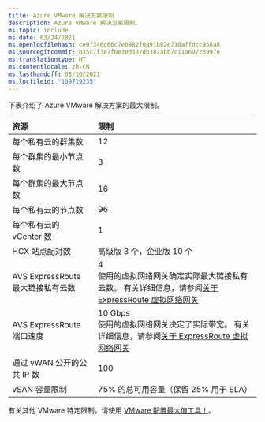 ```yaml
---
title: Azure VMware 解决方案限制
description: Azure VMware 解决方案限制。
ms.topic: include
ms.date: 03/24/2021
ms.openlocfilehash: ce0f346c66c7eb982f0891b82e710affdcc956a8
ms.sourcegitcommit: b35c7f3e7f0e30d337db382abb7c11a69723997e
ms.translationtype: HT
ms.contentlocale: zh-CN
ms.lasthandoff: 05/10/2021
ms.locfileid: "109719235"
---
```

<!-- Used in /azure/azure-resource-manager/management/azure-subscription-service-limits.md and concepts-networking.md -->

下表介绍了 Azure VMware 解决方案的最大限制。

| **资源** | **限制** |
| :-- | :-- |
| 每个私有云的群集数 | 12 |
| 每个群集的最小节点数 | 3 |
| 每个群集的最大节点数 | 16 |
| 每个私有云的节点数 | 96 |
| 每个私有云的 vCenter 数 | 1  |
| HCX 站点配对数 | 高级版 3 个，企业版 10 个 |
| AVS ExpressRoute 最大链接私有云数 | 4<br />使用的虚拟网络网关确定实际最大链接私有云数。  有关详细信息，请参阅[关于 ExpressRoute 虚拟网络网关](../../expressroute/expressroute-about-virtual-network-gateways.md) | 
| AVS ExpressRoute 端口速度 | 10 Gbps<br />使用的虚拟网络网关决定了实际带宽。 有关详细信息，请参阅[关于 ExpressRoute 虚拟网络网关](../../expressroute/expressroute-about-virtual-network-gateways.md) | 
| 通过 vWAN 公开的公共 IP 数 | 100 |
| vSAN 容量限制 | 75% 的总可用容量（保留 25% 用于 SLA）  |

有关其他 VMware 特定限制，请使用 [VMware 配置最大值工具！](https://configmax.vmware.com/)。
